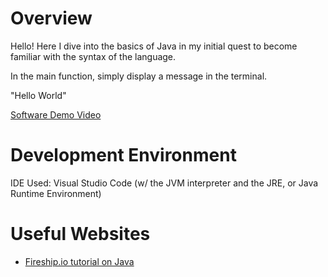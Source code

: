 # Overview

Hello! Here I dive into the basics of Java in my initial quest to become familiar with the syntax of the language.

In the main function, simply display a message in the terminal.

"Hello World"

[Software Demo Video](https://youtu.be/mYWib2hqBI8)

# Development Environment

IDE Used: Visual Studio Code (w/ the JVM interpreter and the JRE, or Java Runtime Environment)

# Useful Websites

* [Fireship.io tutorial on Java](https://www.youtube.com/watch?v=l9AzO1FMgM8)
